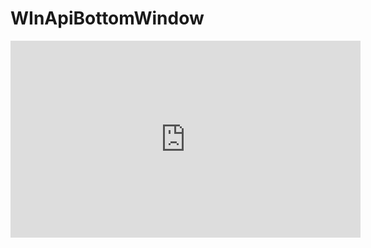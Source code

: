 # WInApiBottomWindow
<iframe width="560" height="315" src="https://www.youtube-nocookie.com/embed/ibUD5fRylWY" title="YouTube video player" frameborder="0" allow="accelerometer; autoplay; clipboard-write; encrypted-media; gyroscope; picture-in-picture" allowfullscreen></iframe>